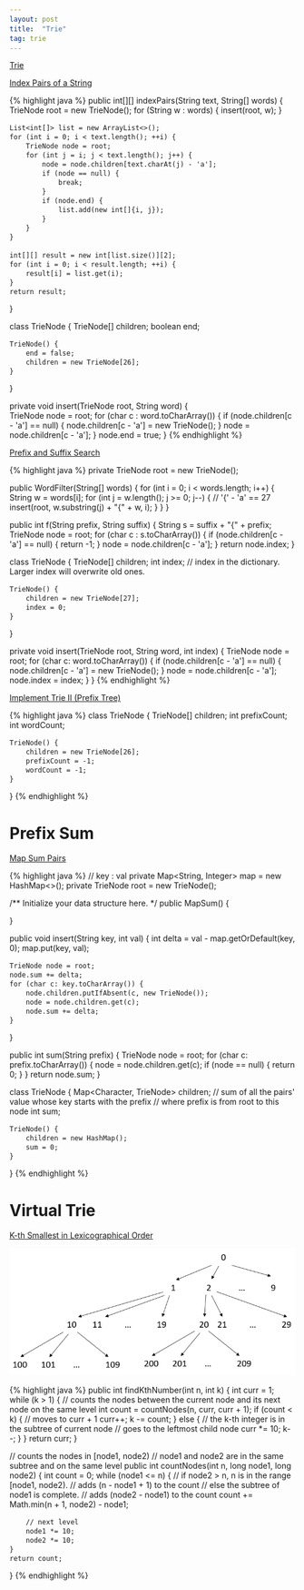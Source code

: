 ```yaml
---
layout: post
title:  "Trie"
tag: trie
---
```

[Trie](https://en.wikipedia.org/wiki/Trie)

[Index Pairs of a String][index-pairs-of-a-string]

{% highlight java %}
public int[][] indexPairs(String text, String[] words) {
    TrieNode root = new TrieNode();
    for (String w : words) {
        insert(root, w);
    }

    List<int[]> list = new ArrayList<>();
    for (int i = 0; i < text.length(); ++i) {
        TrieNode node = root;
        for (int j = i; j < text.length(); j++) {
            node = node.children[text.charAt(j) - 'a'];
            if (node == null) {
                break;
            }
            if (node.end) {
                list.add(new int[]{i, j});
            }
        }
    }

    int[][] result = new int[list.size()][2];
    for (int i = 0; i < result.length; ++i) {
        result[i] = list.get(i);
    }
    return result;
}

class TrieNode {
    TrieNode[] children;
    boolean end;

    TrieNode() {
        end = false;
        children = new TrieNode[26];
    }
}

private void insert(TrieNode root, String word) {        
    TrieNode node = root;
    for (char c : word.toCharArray()) {
        if (node.children[c - 'a'] == null) {
            node.children[c - 'a'] = new TrieNode();
        }
        node = node.children[c - 'a'];
    }
    node.end = true;
}
{% endhighlight %}

[Prefix and Suffix Search][prefix-and-suffix-search]

{% highlight java %}
private TrieNode root = new TrieNode();

public WordFilter(String[] words) {
    for (int i = 0; i < words.length; i++) {
        String w = words[i];
        for (int j = w.length(); j >= 0; j--) {
            // '{' - 'a' == 27
            insert(root, w.substring(j) + "{" + w, i);
        }
    }
}

public int f(String prefix, String suffix) {
    String s = suffix + "{" + prefix;
    TrieNode node = root;
    for (char c : s.toCharArray()) {
        if (node.children[c - 'a'] == null) {
            return -1;
        }
        node = node.children[c - 'a'];
    }
    return node.index;
}

class TrieNode {
    TrieNode[] children;
    int index;  // index in the dictionary. Larger index will overwrite old ones.

    TrieNode() {
        children = new TrieNode[27];
        index = 0;
    }
}

private void insert(TrieNode root, String word, int index) {
    TrieNode node = root;
    for (char c: word.toCharArray()) {
        if (node.children[c - 'a'] == null) {
            node.children[c - 'a'] = new TrieNode();
        }
        node = node.children[c - 'a'];
        node.index = index;
    }
}
{% endhighlight %}

[Implement Trie II (Prefix Tree)][implement-trie-ii-prefix-tree]

{% highlight java %}
class TrieNode {
    TrieNode[] children;
    int prefixCount;
    int wordCount;

    TrieNode() {
        children = new TrieNode[26];
        prefixCount = -1;
        wordCount = -1;
    }
}
{% endhighlight %}

# Prefix Sum

[Map Sum Pairs][map-sum-pairs]

{% highlight java %}
// key : val
private Map<String, Integer> map = new HashMap<>();
private TrieNode root = new TrieNode();

/** Initialize your data structure here. */
public MapSum() {

}

public void insert(String key, int val) {
    int delta = val - map.getOrDefault(key, 0);
    map.put(key, val);

    TrieNode node = root;
    node.sum += delta;
    for (char c: key.toCharArray()) {
        node.children.putIfAbsent(c, new TrieNode());
        node = node.children.get(c);
        node.sum += delta;
    }
}

public int sum(String prefix) {
    TrieNode node = root;
    for (char c: prefix.toCharArray()) {
        node = node.children.get(c);
        if (node == null) {
            return 0;
        }
    }
    return node.sum;
}

class TrieNode {
    Map<Character, TrieNode> children;
    // sum of all the pairs' value whose key starts with the prefix
    // where prefix is from root to this node
    int sum;

    TrieNode() {
        children = new HashMap();
        sum = 0;
    }
}
{% endhighlight %}

# Virtual Trie

[K-th Smallest in Lexicographical Order][k-th-smallest-in-lexicographical-order]

![Trie](/assets/k_th_smallest_in_lexicographical_order.png)

{% highlight java %}
public int findKthNumber(int n, int k) {
    int curr = 1;
    while (k > 1) {
        // counts the nodes between the current node and its next node on the same level
        int count = countNodes(n, curr, curr + 1);
        if (count < k) {
            // moves to curr + 1
            curr++;
            k -= count;
        } else {
            // the k-th integer is in the subtree of current node
            // goes to the leftmost child node
            curr *= 10;
            k--;
        }
    }
    return curr;
}

// counts the nodes in [node1, node2)
// node1 and node2 are in the same subtree and on the same level
public int countNodes(int n, long node1, long node2) {
    int count = 0;
    while (node1 <= n) {
        // if node2 > n, n is in the range [node1, node2).
        //   adds (n - node1 + 1) to the count
        // else the subtree of node1 is complete.
        //   adds (node2 - node1) to the count
        count += Math.min(n + 1, node2) - node1;

        // next level
        node1 *= 10;
        node2 *= 10;
    }
    return count;
}
{% endhighlight %}

[implement-trie-ii-prefix-tree]: https://leetcode.com/problems/implement-trie-ii-prefix-tree/
[index-pairs-of-a-string]: https://leetcode.com/problems/index-pairs-of-a-string/
[k-th-smallest-in-lexicographical-order]: https://leetcode.com/problems/k-th-smallest-in-lexicographical-order/
[map-sum-pairs]: https://leetcode.com/problems/map-sum-pairs/
[prefix-and-suffix-search]: https://leetcode.com/problems/prefix-and-suffix-search/
